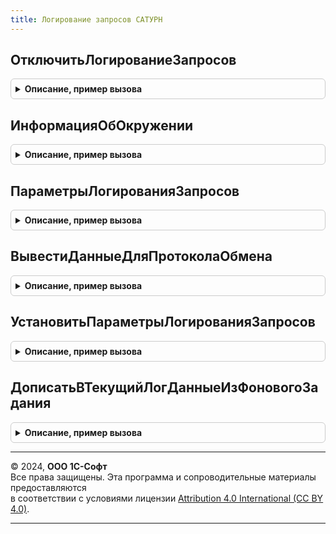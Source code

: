 ```yaml
---
title: Логирование запросов САТУРН
---
```



## ОтключитьЛогированиеЗапросов
<details style="margin: 1em 0; padding: 0.5em; border: 1px solid #ccc; border-radius: 6px;">

<summary style="font-weight: bold; cursor: pointer;">Описание, пример вызова</summary>

```bsl

// Отключает режим записи логов.
//
Процедура ОтключитьЛогированиеЗапросов() Экспорт
```

Пример вызова
```bsl
ЛогированиеЗапросовСАТУРН.ОтключитьЛогированиеЗапросов() 
```
</details>

## ИнформацияОбОкружении
<details style="margin: 1em 0; padding: 0.5em; border: 1px solid #ccc; border-radius: 6px;">

<summary style="font-weight: bold; cursor: pointer;">Описание, пример вызова</summary>

```bsl

// Возвращает текствое описание текущего окружения и параметров.
//
// Возвращаемое значение:
// 	Строка - Текстовое описание текущего окружения.
Функция ИнформацияОбОкружении() Экспорт
```

Пример вызова
```bsl
Результат = ЛогированиеЗапросовСАТУРН.ИнформацияОбОкружении() 
```
</details>

## ПараметрыЛогированияЗапросов
<details style="margin: 1em 0; padding: 0.5em; border: 1px solid #ccc; border-radius: 6px;">

<summary style="font-weight: bold; cursor: pointer;">Описание, пример вызова</summary>

```bsl

// Получает текущие параметры логирования.
//
// Возвращаемое значение:
// 	см. ЛогированиеЗапросовИС.ПараметрыЛогированияЗапросов.
Функция ПараметрыЛогированияЗапросов() Экспорт
```

Пример вызова
```bsl
Результат = ЛогированиеЗапросовСАТУРН.ПараметрыЛогированияЗапросов() 
```
</details>

## ВывестиДанныеДляПротоколаОбмена
<details style="margin: 1em 0; padding: 0.5em; border: 1px solid #ccc; border-radius: 6px;">

<summary style="font-weight: bold; cursor: pointer;">Описание, пример вызова</summary>

```bsl

// Выполняет запись HTTP запроса / ответа в файл логирования в формат протокола обмена, если запись лога включена.
//
// Параметры:
// 	РезультатЗапроса - см. ЛогированиеЗапросовИС.НоваяСтруктураДанныхЗаписи.
Процедура ВывестиДанныеДляПротоколаОбмена(РезультатЗапроса) Экспорт
```

Пример вызова
```bsl
ЛогированиеЗапросовСАТУРН.ВывестиДанныеДляПротоколаОбмена(РезультатЗапроса) 
```
</details>

## УстановитьПараметрыЛогированияЗапросов
<details style="margin: 1em 0; padding: 0.5em; border: 1px solid #ccc; border-radius: 6px;">

<summary style="font-weight: bold; cursor: pointer;">Описание, пример вызова</summary>

```bsl

// Сохраняет параметры логирования в параметр сеанса.
//
// Параметры:
// 	ПараметрыЛогирования - см. ЛогированиеЗапросовИС.ПараметрыЛогированияЗапросов.
Процедура УстановитьПараметрыЛогированияЗапросов(ПараметрыЛогирования) Экспорт
```

Пример вызова
```bsl
ЛогированиеЗапросовСАТУРН.УстановитьПараметрыЛогированияЗапросов(ПараметрыЛогирования) 
```
</details>

## ДописатьВТекущийЛогДанныеИзФоновогоЗадания
<details style="margin: 1em 0; padding: 0.5em; border: 1px solid #ccc; border-radius: 6px;">

<summary style="font-weight: bold; cursor: pointer;">Описание, пример вызова</summary>

```bsl

// Дописывает полученные данные лога запросов в текущий уровень логирования.
//
// Параметры:
// 	ДанныеДокумента - Структура:
// 	* ДанныеЛогаЗапросов - Строка - Данные для записи в лог запросовю
Процедура ДописатьВТекущийЛогДанныеИзФоновогоЗадания(ДанныеДокумента) Экспорт
```

Пример вызова
```bsl
ЛогированиеЗапросовСАТУРН.ДописатьВТекущийЛогДанныеИзФоновогоЗадания(ДанныеДокумента) 
```
</details>

---

© 2024, **ООО 1С-Софт**  
Все права защищены. Эта программа и сопроводительные материалы предоставляются  
в соответствии с условиями лицензии [Attribution 4.0 International (CC BY 4.0)](https://creativecommons.org/licenses/by/4.0/legalcode).

---
